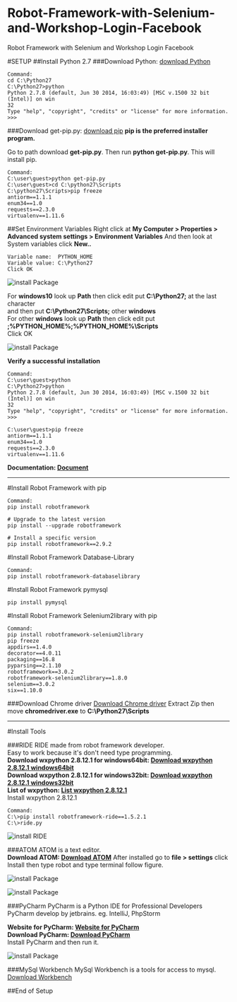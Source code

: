 # Robot-Framework-with-Selenium-and-Workshop-Login-Facebook
Robot Framework with Selenium and Workshop Login Facebook

#SETUP
##Install Python 2.7
###Download Python: [download Python](https://www.python.org/ftp/python/2.7.8/python-2.7.8.msi)

```
Command:
cd C:\Python27
C:\Python27>python
Python 2.7.8 (default, Jun 30 2014, 16:03:49) [MSC v.1500 32 bit (Intel)] on win
32
Type "help", "copyright", "credits" or "license" for more information.
>>>
```

###Download get-pip.py: [download pip](https://bootstrap.pypa.io/get-pip.py)
**pip is the preferred installer program.**

Go to path download **get-pip.py**. Then run **python get-pip.py**. This will install pip.

```
Command:
C:\user\guest>python get-pip.py
C:\user\guest>cd C:\python27\Scripts
C:\python27\Scripts>pip freeze
antiorm==1.1.1
enum34==1.0
requests==2.3.0
virtualenv==1.11.6
```

##Set Environment Variables
Right click at **My Computer > Properties > Advanced system settings > Environment Variables**
And then look at System variables click **New..**
```
Variable name:  PYTHON_HOME
Variable value: C:\Python27
Click OK
```
![install Package](/images/1-system-variable.png)

  For **windows10** look up **Path** then click edit put **C:\Python27;** at the last character<br />
  and then put **C:\Python27\Scripts;** other **windows**<br />
  For other **windows** look up **Path** then click edit put **;%PYTHON_HOME%\;%PYTHON_HOME%\Scripts**<br />
  Click OK

![install Package](/images/2-system-variable.png)

**Verify a successful installation**

```
Command:
C:\user\guest>python
C:\Python27>python
Python 2.7.8 (default, Jun 30 2014, 16:03:49) [MSC v.1500 32 bit (Intel)] on win
32
Type "help", "copyright", "credits" or "license" for more information.
>>>
```

```
C:\user\guest>pip freeze
antiorm==1.1.1
enum34==1.0
requests==2.3.0
virtualenv==1.11.6
```

**Documentation: [Document](https://github.com/BurntSushi/nfldb/wiki/Python-&-pip-Windows-installation)**

-----------------

#Install Robot Framework with pip
```
Command:
pip install robotframework
```

```
# Upgrade to the latest version
pip install --upgrade robotframework

# Install a specific version
pip install robotframework==2.9.2
```

#Install Robot Framework Database-Library
```
Command:
pip install robotframework-databaselibrary
```

#Install Robot Framework pymysql
```
pip install pymysql
```

#Install Robot Framework Selenium2library with pip
```
Command:
pip install robotframework-selenium2library
pip freeze
appdirs==1.4.0
decorator==4.0.11
packaging==16.8
pyparsing==2.1.10
robotframework==3.0.2
robotframework-selenium2library==1.8.0
selenium==3.0.2
six==1.10.0
```

###Download Chrome driver [Download Chrome driver](https://chromedriver.storage.googleapis.com/index.html?path=2.27/)
Extract Zip then move **chromedriver.exe** to **C:\Python27\Scripts**

-----------------

#Install Tools

###RIDE
RIDE made from robot framework developer.<br />
Easy to work because it's don't need type programming.<br />
**Download wxpython 2.8.12.1 for windows64bit: [Download wxpython 2.8.12.1 windows64bit](https://sourceforge.net/projects/wxpython/files/wxPython/2.8.12.1/wxPython2.8-win64-unicode-2.8.12.1-py27.exe/download)**<br />
**Download wxpython 2.8.12.1 for windows32bit: [Download wxpython 2.8.12.1 windows32bit](https://sourceforge.net/projects/wxpython/files/wxPython/2.8.12.1/wxPython2.8-win32-unicode-2.8.12.1-py27.exe/download)**<br />
**List of wxpython: [List wxpython 2.8.12.1](https://sourceforge.net/projects/wxpython/files/wxPython/2.8.12.1/)**<br />
Install wxpython 2.8.12.1<br />

```
Command:
C:\>pip install robotframework-ride==1.5.2.1
C:\>ride.py
```

![install RIDE](/images/1-install-ride.png)

###ATOM
ATOM is a text editor.<br />
**Download ATOM: [Download ATOM](https://atom.io/)**
After installed go to **file > settings** click Install then type robot and type terminal follow figure.

![install Package](/images/2-install-package.png)

![install Package](/images/3-install-package.png)

###PyCharm
PyCharm is a Python IDE for Professional Developers<br />
PyCharm develop by jetbrains. eg. IntelliJ, PhpStorm<br />

**Website for PyCharm: [Website for PyCharm](https://www.jetbrains.com/pycharm/)**<br />
**Download PyCharm: [Download PyCharm](https://www.jetbrains.com/pycharm/download/download-thanks.html?platform=windows)**<br />
Install PyCharm and then run it.<br />

![install Package](/images/4-install-pycharm.png)

###MySql Workbench
MySql Workbench is a tools for access to mysql.<br />
[Download Workbench](https://dev.mysql.com/downloads/workbench/)

##End of Setup

